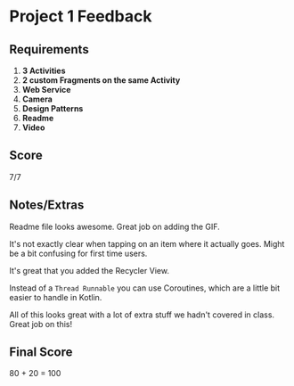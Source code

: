 # Project 1 Feedback

## Requirements

1. **3 Activities**
2. **2 custom Fragments on the same Activity**
3. **Web Service**
4. **Camera**
5. **Design Patterns**
6. **Readme**
7. **Video**


## Score
7/7


## Notes/Extras

Readme file looks awesome. Great job on adding the GIF.

It's not exactly clear when tapping on an item where it actually goes. Might be a bit confusing for first time users.

It's great that you added the Recycler View.

Instead of a  `Thread Runnable` you can use Coroutines, which are a little bit easier to handle in Kotlin.

All of this looks great with a lot of extra stuff we hadn't covered in class. Great job on this!



## Final Score

80 + 20 = 100